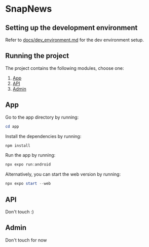 # SnapNews

## Setting up the development environment

Refer to [docs/dev_environment.md](docs/dev_environment.md) for the dev environment setup.

## Running the project

The project contains the following modules, choose one:

1. [App](#Mobile-App)
2. [API](#API)
3. [Admin](#Admin)

## App

Go to the app directory by running:

```powershell
cd app
```

Install the dependencies by running:

```powershell
npm install
```

Run the app by running:

```powershell
npx expo run:android
```

Alternatively, you can start the web version by running:

```powershell
npx expo start --web
```

## API

Don't touch :)

## Admin

Don't touch for now
